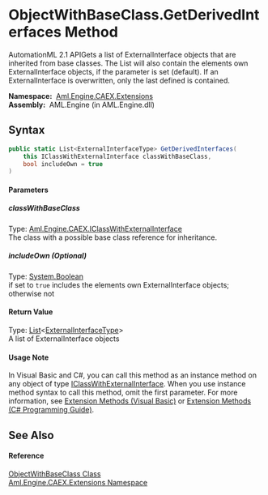 ObjectWithBaseClass.GetDerivedInterfaces Method
===============================================
AutomationML 2.1 APIGets a list of ExternalInterface objects that are inherited from base classes. The List will also contain the elements own ExternalInterface objects, if the parameter is set (default). If an ExternalInterface is overwritten, only the last defined is contained.

  **Namespace:**  [Aml.Engine.CAEX.Extensions][1]  
  **Assembly:**  AML.Engine (in AML.Engine.dll)

Syntax
------

```csharp
public static List<ExternalInterfaceType> GetDerivedInterfaces(
	this IClassWithExternalInterface classWithBaseClass,
	bool includeOwn = true
)
```

#### Parameters

##### *classWithBaseClass*
Type: [Aml.Engine.CAEX.IClassWithExternalInterface][2]  
The class with a possible base class reference for inheritance.

##### *includeOwn* (Optional)
Type: [System.Boolean][3]  
if set to `true` includes the elements own ExternalInterface objects; otherwise not

#### Return Value
Type: [List][4]&lt;[ExternalInterfaceType][5]>  
 A list of ExternalInterface objects 
#### Usage Note
In Visual Basic and C#, you can call this method as an instance method on any object of type [IClassWithExternalInterface][2]. When you use instance method syntax to call this method, omit the first parameter. For more information, see [Extension Methods (Visual Basic)][6] or [Extension Methods (C# Programming Guide)][7].

See Also
--------

#### Reference
[ObjectWithBaseClass Class][8]  
[Aml.Engine.CAEX.Extensions Namespace][1]  

[1]: ../README.md
[2]: ../../Aml.Engine.CAEX/IClassWithExternalInterface/README.md
[3]: https://docs.microsoft.com/dotnet/api/system.boolean
[4]: https://docs.microsoft.com/dotnet/api/system.collections.generic.list-1
[5]: ../../Aml.Engine.CAEX/ExternalInterfaceType/README.md
[6]: https://docs.microsoft.com/dotnet/visual-basic/programming-guide/language-features/procedures/extension-methods
[7]: https://docs.microsoft.com/dotnet/csharp/programming-guide/classes-and-structs/extension-methods
[8]: README.md
[9]: https://www.automationml.org
[10]: ../../icons/logoShade.png